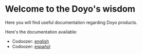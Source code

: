 # Welcome to the Doyo's wisdom

Here you will find useful documentation regarding Doyo products.

Here's the documentation available:

- Codoozer: [english](english/codoozer)
- Codoozer: [español](spanish/codoozer)
